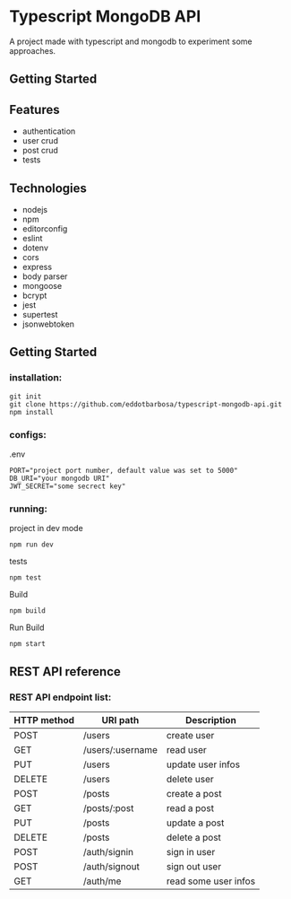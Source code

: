 # Typescript MongoDB API

A project made with typescript and mongodb to experiment some approaches.

## Getting Started

## Features
* authentication
* user crud
* post crud
* tests

## Technologies
* nodejs
* npm
* editorconfig
* eslint
* dotenv
* cors
* express
* body parser
* mongoose
* bcrypt
* jest
* supertest
* jsonwebtoken

## Getting Started
### installation:
```
git init
git clone https://github.com/eddotbarbosa/typescript-mongodb-api.git
npm install
```
### configs:
.env
```
PORT="project port number, default value was set to 5000"
DB_URI="your mongodb URI"
JWT_SECRET="some secrect key"
```
### running:
project in dev mode
```
npm run dev
```
tests
```
npm test
```
Build
```
npm build
```
Run Build
```
npm start
```

## REST API reference

### REST API endpoint list:

| HTTP method | URI path | Description |
|-------------|----------|-------------|
| POST | /users | create user |
| GET | /users/:username | read user |
| PUT | /users | update user infos |
| DELETE | /users | delete user |
| POST | /posts | create a post |
| GET | /posts/:post | read a post |
| PUT | /posts | update a post |
| DELETE | /posts | delete a post |
| POST | /auth/signin | sign in user |
| POST | /auth/signout | sign out user |
| GET | /auth/me | read some user infos |
